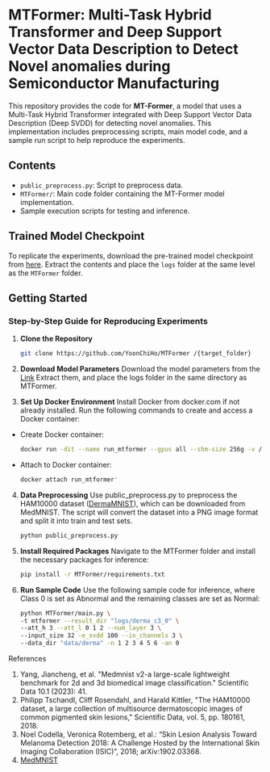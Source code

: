# MTFormer: Multi-Task Hybrid Transformer and Deep Support Vector Data Description to Detect Novel anomalies during Semiconductor Manufacturing

This repository provides the code for **MT-Former**, a model that uses a Multi-Task Hybrid Transformer integrated with Deep Support Vector Data Description (Deep SVDD) for detecting novel anomalies. This implementation includes preprocessing scripts, main model code, and a sample run script to help reproduce the experiments.

## Contents
- `public_preprocess.py`: Script to preprocess data.
- `MTFormer/`: Main code folder containing the MT-Former model implementation.
- Sample execution scripts for testing and inference.

## Trained Model Checkpoint
To replicate the experiments, download the pre-trained model checkpoint from [here](https://1drv.ms/u/c/de011cb09ae2716d/EeussqGxjNVAjqhqHaPiJLUBgPJClEG2VUipONG1GnsaUw?e=vqgNdp). Extract the contents and place the `logs` folder at the same level as the `MTFormer` folder.

## Getting Started

### Step-by-Step Guide for Reproducing Experiments

1. **Clone the Repository**  
   ```bash
   git clone https://github.com/YoonChiHo/MTFormer /{target_folder}
2. **Download Model Parameters**
Download the model parameters from the [Link]([https://medmnist.com/v1](https://1drv.ms/u/c/de011cb09ae2716d/EeussqGxjNVAjqhqHaPiJLUBgPJClEG2VUipONG1GnsaUw?e=vqgNdp))  
Extract them, and place the logs folder in the same directory as MTFormer.  

4. **Set Up Docker Environment**
Install Docker from docker.com if not already installed.
Run the following commands to create and access a Docker container: 
- Create Docker container: 
   ```bash
   docker run -dit --name run_mtformer --gpus all --shm-size 256g -v /{target_folder}:/workspace pytorch/pytorch:1.11.0-cuda11.3-cudnn8-devel
- Attach to Docker container:
   ```bash
   docker attach run_mtformer'
  
4. **Data Preprocessing**
Use public_preprocess.py to preprocess the HAM10000 dataset ([DermaMNIST](https://medmnist.com/v1)), which can be downloaded from MedMNIST.
The script will convert the dataset into a PNG image format and split it into train and test sets.  
   ```bash
   python public_preprocess.py

6. **Install Required Packages**
Navigate to the MTFormer folder and install the necessary packages for inference:  
   ```bash
   pip install -r MTFormer/requirements.txt

7. **Run Sample Code**
Use the following sample code for inference, where Class 0 is set as Abnormal and the remaining classes are set as Normal:  
   ```bash
   python MTFormer/main.py \
   -t mtformer --result_dir "logs/derma_c3_0" \
   --att_h 3 --att_l 0 1 2 --num_layer 3 \
   --input_size 32 -e_svdd 100 --in_channels 3 \
   --data_dir "data/derma" -n 1 2 3 4 5 6 -an 0

References
1. Yang, Jiancheng, et al. "Medmnist v2-a large-scale lightweight benchmark for 2d and 3d biomedical image classification." Scientific Data 10.1 (2023): 41.
2. Philipp Tschandl, Cliff Rosendahl, and Harald Kittler, "The HAM10000 dataset, a large collection of multisource dermatoscopic images of common pigmented skin lesions," Scientific Data, vol. 5, pp. 180161, 2018.
3. Noel Codella, Veronica Rotemberg, et al.: “Skin Lesion Analysis Toward Melanoma Detection 2018: A Challenge Hosted by the International Skin Imaging Collaboration (ISIC)”, 2018; arXiv:1902.03368.
4. [MedMNIST](https://medmnist.com/v1)

